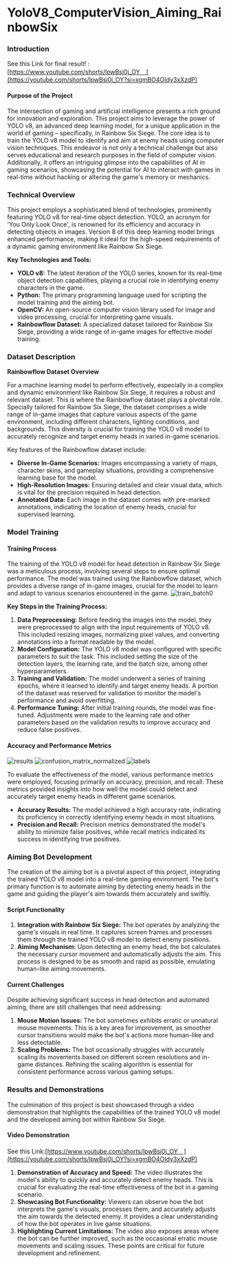 # YoloV8_ComputerVision_Aiming_RainbowSix

### Introduction
See this Link for final result! :[https://www.youtube.com/shorts/lpwBsj0j_OY　](https://youtube.com/shorts/lpwBsj0j_OY?si=xgmBO4OIdy3xXzdP)
#### Purpose of the Project
The intersection of gaming and artificial intelligence presents a rich ground for innovation and exploration. This project aims to leverage the power of YOLO v8, an advanced deep learning model, for a unique application in the world of gaming – specifically, in Rainbow Six Siege. The core idea is to train the YOLO v8 model to identify and aim at enemy heads using computer vision techniques. This endeavor is not only a technical challenge but also serves educational and research purposes in the field of computer vision. Additionally, it offers an intriguing glimpse into the capabilities of AI in gaming scenarios, showcasing the potential for AI to interact with games in real-time without hacking or altering the game's memory or mechanics.

### Technical Overview

This project employs a sophisticated blend of technologies, prominently featuring YOLO v8 for real-time object detection. YOLO, an acronym for 'You Only Look Once', is renowned for its efficiency and accuracy in detecting objects in images. Version 8 of this deep learning model brings enhanced performance, making it ideal for the high-speed requirements of a dynamic gaming environment like Rainbow Six Siege.

**Key Technologies and Tools:**
- **YOLO v8:** The latest iteration of the YOLO series, known for its real-time object detection capabilities, playing a crucial role in identifying enemy characters in the game.
- **Python:** The primary programming language used for scripting the model training and the aiming bot.
- **OpenCV:** An open-source computer vision library used for image and video processing, crucial for interpreting game visuals.
- **Rainbowflow Dataset:** A specialized dataset tailored for Rainbow Six Siege, providing a wide range of in-game images for effective model training.

### Dataset Description

**Rainbowflow Dataset Overview**

For a machine learning model to perform effectively, especially in a complex and dynamic environment like Rainbow Six Siege, it requires a robust and relevant dataset. This is where the Rainbowflow dataset plays a pivotal role. Specially tailored for Rainbow Six Siege, the dataset comprises a wide range of in-game images that capture various aspects of the game environment, including different characters, lighting conditions, and backgrounds. This diversity is crucial for training the YOLO v8 model to accurately recognize and target enemy heads in varied in-game scenarios.

Key features of the Rainbowflow dataset include:
- **Diverse In-Game Scenarios:** Images encompassing a variety of maps, character skins, and gameplay situations, providing a comprehensive learning base for the model.
- **High-Resolution Images:** Ensuring detailed and clear visual data, which is vital for the precision required in head detection.
- **Annotated Data:** Each image in the dataset comes with pre-marked annotations, indicating the location of enemy heads, crucial for supervised learning.


### Model Training

#### Training Process

The training of the YOLO v8 model for head detection in Rainbow Six Siege was a meticulous process, involving several steps to ensure optimal performance. The model was trained using the Rainbowflow dataset, which provides a diverse range of in-game images, crucial for the model to learn and adapt to various scenarios encountered in the game.
![train_batch0](https://github.com/bob020416/YoloV8_ComputerVision_Aiming_RainbowSix/assets/82202284/796ceccd-4c8f-46c6-aa32-0ca4b1d7e3e4)

**Key Steps in the Training Process:**
1. **Data Preprocessing:** Before feeding the images into the model, they were preprocessed to align with the input requirements of YOLO v8. This included resizing images, normalizing pixel values, and converting annotations into a format readable by the model.
2. **Model Configuration:** The YOLO v8 model was configured with specific parameters to suit the task. This included setting the size of the detection layers, the learning rate, and the batch size, among other hyperparameters.
3. **Training and Validation:** The model underwent a series of training epochs, where it learned to identify and target enemy heads. A portion of the dataset was reserved for validation to monitor the model's performance and avoid overfitting.
4. **Performance Tuning:** After initial training rounds, the model was fine-tuned. Adjustments were made to the learning rate and other parameters based on the validation results to improve accuracy and reduce false positives.

#### Accuracy and Performance Metrics
![results](https://github.com/bob020416/YoloV8_ComputerVision_Aiming_RainbowSix/assets/82202284/7f805f39-6ad7-48ac-aaad-f96f5588ba18)
![confusion_matrix_normalized](https://github.com/bob020416/YoloV8_ComputerVision_Aiming_RainbowSix/assets/82202284/1ecb5026-8533-41d6-be45-2e001427ed45)
![labels](https://github.com/bob020416/YoloV8_ComputerVision_Aiming_RainbowSix/assets/82202284/cdc26f40-4cba-4fae-9fbf-85e9e2d7a740)

To evaluate the effectiveness of the model, various performance metrics were employed, focusing primarily on accuracy, precision, and recall. These metrics provided insights into how well the model could detect and accurately target enemy heads in different game scenarios.

- **Accuracy Results:** The model achieved a high accuracy rate, indicating its proficiency in correctly identifying enemy heads in most situations.
- **Precision and Recall:** Precision metrics demonstrated the model's ability to minimize false positives, while recall metrics indicated its success in identifying true positives.

### Aiming Bot Development

The creation of the aiming bot is a pivotal aspect of this project, integrating the trained YOLO v8 model into a real-time gaming environment. The bot's primary function is to automate aiming by detecting enemy heads in the game and guiding the player's aim towards them accurately and swiftly.

#### Script Functionality

1. **Integration with Rainbow Six Siege:** The bot operates by analyzing the game's visuals in real time. It captures screen frames and processes them through the trained YOLO v8 model to detect enemy positions.
2. **Aiming Mechanism:** Upon detecting an enemy head, the bot calculates the necessary cursor movement and automatically adjusts the aim. This process is designed to be as smooth and rapid as possible, emulating human-like aiming movements.

#### Current Challenges

Despite achieving significant success in head detection and automated aiming, there are still challenges that need addressing:

1. **Mouse Motion Issues:** The bot sometimes exhibits erratic or unnatural mouse movements. This is a key area for improvement, as smoother cursor transitions would make the bot's actions more human-like and less detectable.
2. **Scaling Problems:** The bot occasionally struggles with accurately scaling its movements based on different screen resolutions and in-game distances. Refining the scaling algorithm is essential for consistent performance across various gaming setups.



### Results and Demonstrations

The culmination of this project is best showcased through a video demonstration that highlights the capabilities of the trained YOLO v8 model and the developed aiming bot within Rainbow Six Siege. 

#### Video Demonstration


See this Link:[https://www.youtube.com/shorts/lpwBsj0j_OY　](https://youtube.com/shorts/lpwBsj0j_OY?si=xgmBO4OIdy3xXzdP)

1. **Demonstration of Accuracy and Speed:** The video illustrates the model's ability to quickly and accurately detect enemy heads. This is crucial for evaluating the real-time effectiveness of the bot in a gaming scenario.
2. **Showcasing Bot Functionality:** Viewers can observe how the bot interprets the game's visuals, processes them, and accurately adjusts the aim towards the detected enemy. It provides a clear understanding of how the bot operates in live game situations.
3. **Highlighting Current Limitations:** The video also exposes areas where the bot can be further improved, such as the occasional erratic mouse movements and scaling issues. These points are critical for future development and refinement.
